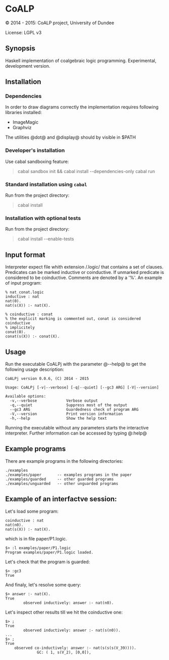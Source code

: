 # CoALP

:copyright: 2014 - 2015: CoALP project, University of Dundee

License: LGPL v3


## Synopsis

Haskell implementation of coalgebraic logic programming. Experimental,
development version.


## Installation

### Dependencies

In order to draw diagrams correctly the implementation requires following 
libraries installed:

* ImageMagic
* Graphviz

The utilities @dot@ and @display@ should by visible in $PATH

### Developer's installation

Use cabal sandboxing feature:

> cabal sandbox init && cabal install --dependencies-only
> cabal run


### Standard installation using `cabal`

Run from the project directory:

> cabal install


### Installation with optional tests

Run from the project directory:

> cabal install --enable-tests

## Input format
Interpreter expect file whith extension /.logic/ that contains a set 
of clauses. Predicates can be marked inductive or coinductive. If unmarked
predicate is considered to be coinductive. Comments are denoted by a '%'.
An example of input program:

```
% nat_conat.logic
inductive : nat
nat(0).
nat(s(X)) :- nat(X).

% coinductive : conat
% the explicit marking is commented out, conat is considered coinductive
% implicitely
conat(0).
conat(s(X)) :- conat(X).
```


## Usage

Run the executable CoALPj with the parameter @--help@ to get the following
usage description:

```
CoALPj version 0.0.6, (C) 2014 - 2015

Usage: CoALPj [-v|--verbose] [-q|--quiet] [--gc3 ARG] [-V|--version]
  
Available options:
  -v,--verbose             Verbose output
  -q,--quiet               Suppress most of the output
  --gc3 ARG                Guardedness check of program ARG
  -V,--version             Print version information
  -h,--help                Show the help text
```

Running the executable without any parameters starts the interactive
interpreter. Further information can be accessed by typing @:help@


## Example programs

There are example programs in the following directories:

```
./examples
./examples/paper       -- examples programs in the paper
./examples/guarded     -- other guarded programs
./examples/unguarded   -- other unguarded programs
```

## Example of an interfactve session:


Let's load some program:

```
coinductive : nat
nat(n0).
nat(s(X)) :- nat(X).
```

which is in file paper/P1.logic.

```
$> :l examples/paper/P1.logic
Program examples/paper/P1.logic loaded.
```

Let's check that the program is guarded:
```
$> :gc3
True
```

And finaly, let's resolve some query:
```
$> answer :- nat(X).
True
        observed inductively: answer :- nat(n0).
```

Let's inspect other results till we hit the coinductive one:
```
$> ;
True
        observed inductively: answer :- nat(s(n0)).
...
$> ;
True
	observed co-inductively: answer :- nat(s(s(s(V_39)))).
			  GC: ( 1, s(V_2), [0,0]),

```

